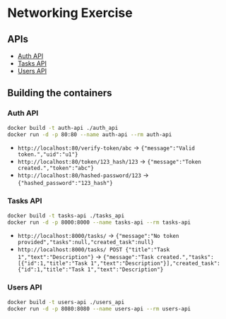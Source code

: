 # Networking Exercise

## APIs

- [Auth API](./auth_api/)
- [Tasks API](./tasks_api/)
- [Users API](./users_api/)

## Building the containers

### Auth API

```bash
docker build -t auth-api ./auth_api
docker run -d -p 80:80 --name auth-api --rm auth-api
```

- `http://localhost:80/verify-token/abc` -> `{"message":"Valid token.","uid":"u1"}`
- `http://localhost:80/token/123_hash/123` -> `{"message":"Token created.","token":"abc"}`
- `http://localhost:80/hashed-password/123` -> `{"hashed_password":"123_hash"}`

### Tasks API

```bash
docker build -t tasks-api ./tasks_api
docker run -d -p 8000:8000 --name tasks-api --rm tasks-api
```

- `http://localhost:8000/tasks/` -> `{"message":"No token provided","tasks":null,"created_task":null}`
- `http://localhost:8000/tasks/ POST {"title":"Task 1","text":"Description"}` -> `{"message":"Task created.","tasks":[{"id":1,"title":"Task 1","text":"Description"}],"created_task":{"id":1,"title":"Task 1","text":"Description"}`

### Users API

```bash
docker build -t users-api ./users_api
docker run -d -p 8080:8080 --name users-api --rm users-api
```

